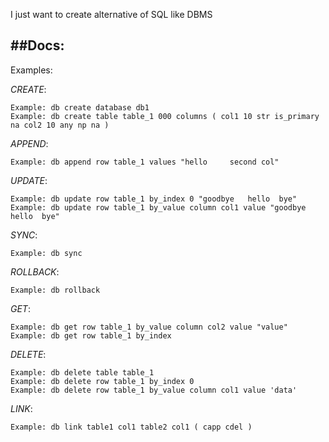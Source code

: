 I just want to create alternative of SQL like DBMS

##Docs:
-----------------------------------------------------
Examples:

*CREATE*:
```
Example: db create database db1
Example: db create table table_1 000 columns ( col1 10 str is_primary na col2 10 any np na )
```

*APPEND*:
```
Example: db append row table_1 values "hello     second col"
```

*UPDATE*:
```
Example: db update row table_1 by_index 0 "goodbye   hello  bye"
Example: db update row table_1 by_value column col1 value "goodbye   hello  bye"
```

*SYNC*:
```
Example: db sync
```

*ROLLBACK*:
```
Example: db rollback
```

*GET*:
```
Example: db get row table_1 by_value column col2 value "value"
Example: db get row table_1 by_index
```

*DELETE*:
```
Example: db delete table table_1
Example: db delete row table_1 by_index 0
Example: db delete row table_1 by_value column col1 value 'data'
```

*LINK*:
```
Example: db link table1 col1 table2 col1 ( capp cdel )
```
